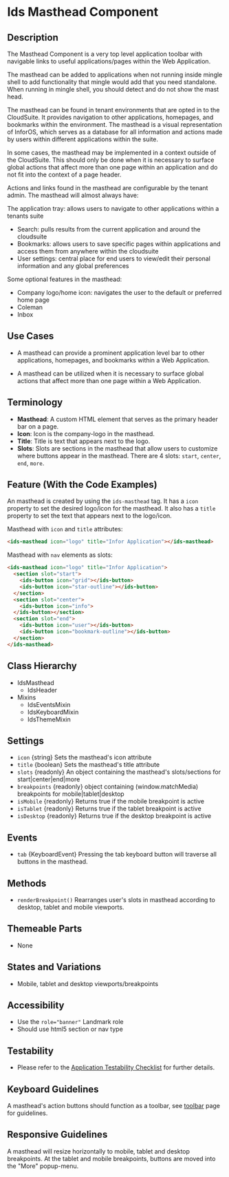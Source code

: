 # Ids Masthead Component

## Description

The Masthead Component is a very top level application toolbar with navigable links to useful applications/pages within the Web Application.

The masthead can be added to applications when not running inside mingle shell to add functionality that mingle would add that you need standalone. When running in mingle shell, you should detect and do not show the mast head.

The masthead can be found in tenant environments that are opted in to the CloudSuite. It provides navigation to other applications, homepages, and bookmarks within the environment. The masthead is a visual representation of InforOS, which serves as a database for all information and actions made by users within different applications within the suite.

In some cases, the masthead may be implemented in a context outside of the CloudSuite. This should only be done when it is necessary to surface global actions that affect more than one page within an application and do not fit into the context of a page header.

Actions and links found in the masthead are configurable by the tenant admin. The masthead will almost always have:

The application tray: allows users to navigate to other applications within a tenants suite
* Search: pulls results from the current application and around the cloudsuite
* Bookmarks: allows users to save specific pages within applications and access them from anywhere within the cloudsuite
* User settings: central place for end users to view/edit their personal information and any global preferences

Some optional features in the masthead:
* Company logo/home icon: navigates the user to the default or preferred home page
* Coleman
* Inbox

## Use Cases

* A masthead can provide a prominent application level bar to other applications, homepages, and bookmarks within a Web Application.

* A masthead can be utilized when it is necessary to surface global actions that affect more than one page within a Web Application.

## Terminology

- **Masthead**: A custom HTML element that serves as the primary header bar on a page.
- **Icon**: Icon is the company-logo in the masthead.
- **Title**: Title is text that appears next to the logo.
- **Slots**: Slots are sections in the masthead that allow users to customize where buttons appear in the masthead. There are 4 slots: `start`, `center`, `end`, `more`.

## Feature (With the Code Examples)

An masthead is created by using the `ids-masthead` tag. It has a `icon` property to set the desired logo/icon for the masthead.  It also has a `title` property to set the text that appears next to the logo/icon.

Masthead with `icon` and `title` attributes:

```html
<ids-masthead icon="logo" title="Infor Application"></ids-masthead>
```

Masthead with `nav` elements as slots:

```html
<ids-masthead icon="logo" title="Infor Application">
  <section slot="start">
    <ids-button icon="grid"></ids-button>
    <ids-button icon="star-outline"></ids-button>
  </section>
  <section slot="center">
    <ids-button icon="info">
  </ids-button></section>
  <section slot="end">
    <ids-button icon="user"></ids-button>
    <ids-button icon="bookmark-outline"></ids-button>
  </section>
</ids-masthead>
```

## Class Hierarchy

- IdsMasthead
  - IdsHeader
- Mixins
  - IdsEventsMixin
  - IdsKeyboardMixin
  - IdsThemeMixin

## Settings

- `icon` {string} Sets the masthead's icon attribute
- `title` {boolean} Sets the masthead's title attribute
- `slots` {readonly} An object containing the masthead's slots/sections for start|center|end|more
- `breakpoints` {readonly}  object containing (window.matchMedia) breakpoints for mobile|tablet|desktop
- `isMobile` {readonly} Returns true if the mobile breakpoint is active
- `isTablet` {readonly} Returns true if the tablet breakpoint is active
- `isDesktop` {readonly} Returns true if the desktop breakpoint is active

## Events

- `tab` {KeyboardEvent} Pressing the tab keyboard button will traverse all buttons in the masthead.

## Methods

- `renderBreakpoint()` Rearranges user's slots in masthead according to desktop, tablet and mobile viewports.

## Themeable Parts

- None

## States and Variations

- Mobile, tablet and desktop viewports/breakpoints

## Accessibility

- Use the `role="banner"` Landmark role
- Should use html5 section or nav type

## Testability

- Please refer to the [Application Testability Checklist](https://design.infor.com/resources/application-testability-checklist) for further details.

## Keyboard Guidelines

A masthead's action buttons should function as a toolbar, see [toolbar](../ids-toolbar/README.md) page for guidelines.

## Responsive Guidelines

A masthead will resize horizontally to mobile, tablet and desktop breakpoints. At the tablet and mobile breakpoints, buttons are moved into the "More" popup-menu.
